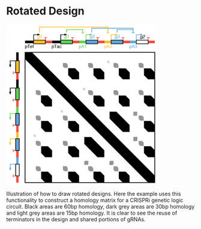 # Rotated Design

<img src="rotated_design.png" width="400px"/>

Illustration of how to draw rotated designs. Here the example uses this functionality to construct a homology matrix for a CRISPRi genetic logic circuit. Black areas are 60bp homology, dark grey areas are 30bp homology and light grey areas are 15bp homology. It is clear to see the reuse of terminators in the design and shared portions of gRNAs.
